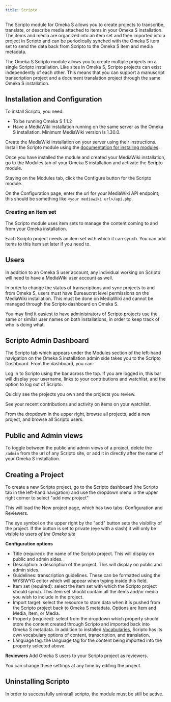 ```yaml
---
title: Scripto
---
```


The Scripto module for Omeka S allows you to create projects to transcribe, translate, or describe media attached to items in your Omeka S installation. The items and media are organized into an item set and then imported into a project in Scripto and can be periodically synched with the Omeka S item set to send the data back from Scripto to the Omeka S item and media metadata.

The Omeka S Scripto module allows you to create multiple projects on a single Scripto installation. Like sites in Omeka S, Scripto projects can exist independently of each other. This means that you can support a manuscript transcription project and a document translation project through the same Omeka S installation.


## Installation and Configuration

To install Scripto, you need:

- To be running Omeka S 1.1.2
- Have a MediaWiki installation running on the same server as the Omeka S installation. Minimum MediaWiki version is 1.30.0.

Create the MediaWiki installation on your server using their instructions. Install the Scripto module using the [documentation for installing modules](https://omeka.org/s/docs/user-manual/modules/#installing-modules). 

Once you have installed the module and created your MediaWiki installation, go to the Modules tab of your Omeka S installation and activate the Scripto module.

Staying on the Modules tab, click the Configure button for the Scripto module. 

On the Configuration page, enter the url for your MediaWiki API endpoint; this should be something like `<your mediawiki url>/api.php`. 

### Creating an item set
The Scripto module uses item sets to manage the content coming to and from your Omeka installation. 

Each Scripto project needs an item set with which it can synch. You can add items to this item set later if you need to. 

## Users

In addition to an Omeka S user account, any individual working on Scripto will need to have a MediaWiki user account as well.

In order to change the status of transcriptions and sync projects to and from Omeka S, users must have Bureaucrat level permissions on the MediaWiki installation. This must be done on MediaWiki and cannot be managed through the Scripto dashboard on Omeka S.

You may find it easiest to have administrators of Scripto projects use the same or similar user names on both installations, in order to keep track of who is doing what. 

## Scripto Admin Dashboard
The Scripto tab which appears under the Modules section of the left-hand navigation on the Omeka S installation admin side takes you to the Scripto Dashboard. From the dashboard, you can:

Log in to Scripto using the bar across the top. If you are logged in, this bar will display your username, links to your contributions and watchlist, and the option to log out of Scripto.

Quickly see the projects you own and the projects you review.

See your recent contributions and activity on items on your watchlist. 

From the dropdown in the upper right, browse all projects, add a new project, and browse all Scripto users. 

## Public and Admin views
To toggle between the public and admin views of a project, delete the `/admin` from the url of any Scripto site, or add it in directly after the name of your Omeka S installation.

## Creating a Project
To create a new Scripto project, go to the Scripto dashboard (the Scripto tab in the left-hand navigation) and use the dropdown menu in the upper right corner to select "add new project"

This will load the New project page, which has two tabs: Configuration and Reviewers. 

The eye symbol on the upper right by the "add" button sets the visibility of the project. If the button is set to private (eye with a slash) it will only be visible to users *of the Omeka site*

**Configuration options**

- Title (required): the name of the Scripto project. This will display on public and admin sides.
- Description: a description of the project. This will display on public and admin sides.
- Guidelines: transcription guidelines. These can be formatted using the WYSIWYG editor which will appear when typing inside this field. 
- Item set (required): select the item set with which the Scripto project should synch. This item set should contain all the items and/or media you wish to include in the project. 
- Import target: select the resource to store data when it is pushed from the Scripto project back to Omeka S metadata. Options are Item and Media, Item, or Media.
- Property (required): select from the dropdown which property should store the content created through Scripto and imported back into Omeka S metadata. In addition to installed [Vocabularies](https://omeka.org/s/docs/user-manual/content/vocabularies/), Scripto has its own vocabulary options of content, transcription, and translation. 
- Language tag: the language tag for the content being imported into the property selected above.

**Reviewers**
Add Omeka S users to your Scripto project as reviewers. 


You can change these settings at any time by editing the project. 


## Uninstalling Scripto

In order to successfully uninstall scripto, the module must be still be active. 

